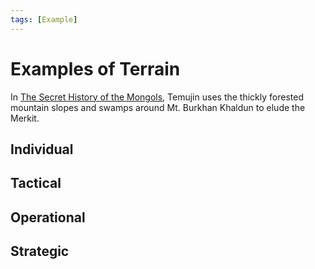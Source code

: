 ```yaml
---
tags: [Example]
---
```


# Examples of Terrain
In [The Secret History of the Mongols](https://en.wikipedia.org/wiki/The_Secret_History_of_the_Mongols), Temujin uses the thickly forested mountain slopes and swamps around Mt. Burkhan Khaldun to elude the Merkit.

## Individual

## Tactical

## Operational

## Strategic


